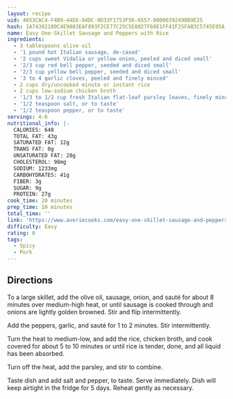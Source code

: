 ```yaml
---
layout: recipe
uid: 4653CAC4-F4B9-44E6-94DC-0D33F1753F56-6557-00000392498B9E25
hash: 1A74392180C4E9803EAF893F2CE77C25C5E8027F60E1FF41F25FAB3C5745E95A
name: Easy One-Skillet Sausage and Peppers with Rice
ingredients:
  - 3 tablespoons olive oil
  - '1 pound hot Italian sausage, de-cased'
  - '2 cups sweet Vidalia or yellow onion, peeled and diced small'
  - '2/3 cup red bell pepper, seeded and diced small'
  - '2/3 cup yellow bell pepper, seeded and diced small'
  - '3 to 4 garlic cloves, peeled and finely minced'
  - 2 cups dry/uncooked minute or instant rice
  - 2 cups low-sodium chicken broth
  - '1/3 to 1/2 cup fresh Italian flat-leaf parsley leaves, finely minced'
  - '1/2 teaspoon salt, or to taste'
  - '1/2 teaspoon pepper, or to taste'
servings: 4-6
nutritional_info: |-
  CALORIES: 648
  TOTAL FAT: 43g
  SATURATED FAT: 12g
  TRANS FAT: 0g
  UNSATURATED FAT: 28g
  CHOLESTEROL: 98mg
  SODIUM: 1233mg
  CARBOHYDRATES: 41g
  FIBER: 3g
  SUGAR: 9g
  PROTEIN: 27g
cook_time: 20 minutes
prep_time: 10 minutes
total_time: ''
link: 'https://www.averiecooks.com/easy-one-skillet-sausage-and-peppers-with-rice/'
difficulty: Easy
rating: 0
tags:
  - Spicy
  - Pork
---
```


## Directions

To a large skillet, add the olive oil, sausage, onion, and sauté for about 8 minutes over medium-high heat, or until sausage is cooked through and onions are lightly golden browned. Stir and flip intermittently.

Add the peppers, garlic, and sauté for 1 to 2 minutes. Stir intermittently.

Turn the heat to medium-low, and add the rice, chicken broth, and cook covered for about 5 to 10 minutes or until rice is tender, done, and all liquid has been absorbed.

Turn off the heat, add the parsley, and stir to combine.

Taste dish and add salt and pepper, to taste. Serve immediately. Dish will keep airtight in the fridge for 5 days. Reheat gently as necessary.
